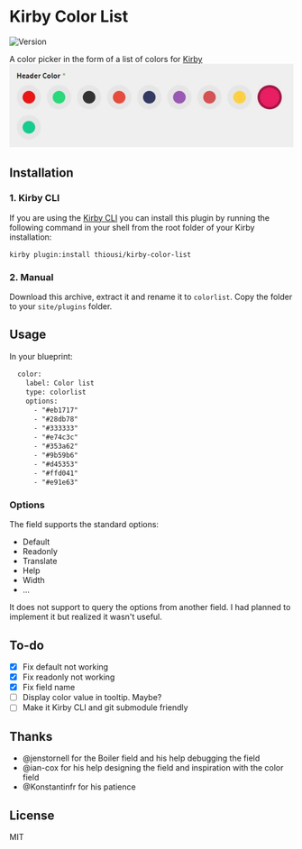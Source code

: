 # Kirby Color List
![Version](https://img.shields.io/badge/version-1.0.0-green.svg)

A color picker in the form of a list of colors for [Kirby](http://getkirby.com)
![](https://github.com/Thiousi/kirby-color-list/blob/master/screenshot.jpg)

## Installation

### 1. Kirby CLI

If you are using the [Kirby CLI](https://github.com/getkirby/cli) you can install this plugin by running the following command in your shell from the root folder of your Kirby installation:

```
kirby plugin:install thiousi/kirby-color-list
```

### 2. Manual
Download this archive, extract it and rename it to `colorlist`. Copy the folder to your `site/plugins` folder.

## Usage
In  your blueprint:

```
  color:
    label: Color list
    type: colorlist
    options: 
      - "#eb1717"
      - "#28db78"
      - "#333333"
      - "#e74c3c"
      - "#353a62"
      - "#9b59b6"
      - "#d45353"
      - "#ffd041"
      - "#e91e63"
```

### Options
The field supports the standard options:
- Default
- Readonly
- Translate
- Help
- Width
- ...

It does not support to query the options from another field. I had planned to implement it but realized it wasn't useful.

## To-do
- [X] Fix default not working
- [X] Fix readonly not working
- [X] Fix field name
- [ ] Display color value in tooltip. Maybe?
- [ ] Make it Kirby CLI and git submodule friendly

## Thanks
- @jenstornell for the Boiler field and his help debugging the field
- @ian-cox for his help designing the field and inspiration with the color field
- @Konstantinfr for his patience

## License
MIT